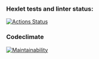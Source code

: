 ### Hexlet tests and linter status:
[![Actions Status](https://github.com/YurasovAleksey/frontend-project-44/actions/workflows/hexlet-check.yml/badge.svg)](https://github.com/YurasovAleksey/frontend-project-44/actions)

### Codeclimate
[![Maintainability](https://api.codeclimate.com/v1/badges/e22586613d460a4ff2ca/maintainability)](https://codeclimate.com/github/YurasovAleksey/frontend-project-44/maintainability)

